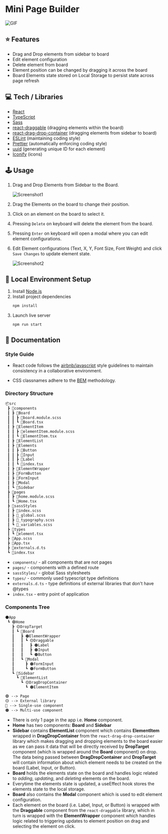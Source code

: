 # Mini Page Builder

![GIF](https://user-images.githubusercontent.com/8324407/115931575-f95cc680-a4a8-11eb-8f1f-cc5e839fc47c.gif)

## ⭐ Features

- Drag and Drop elements from sidebar to board
- Edit element configuration
- Delete element from board
- Element position can be changed by dragging it across the board
- Board Elements state stored on Local Storage to persist state across page refresh

## 💻 Tech / Libraries

- [React](https://reactjs.org/)
- [TypeScript](https://www.typescriptlang.org/)
- [Sass](https://sass-lang.com/)
- [react-draggable](https://github.com/react-grid-layout/react-draggable) (dragging elements within the board)
- [react-drag-drop-container](https://github.com/peterh32/react-drag-drop-container) (dragging elements from sidebar to board)
- [ESLint](https://eslint.org/) (maintaining coding style)
- [Prettier]() (automatically enforcing coding style)
- [uuid](https://github.com/uuidjs/uuid) (generating unique ID for each element)
- [Iconify](https://www.npmjs.com/package/@iconify/react-with-api) (icons)

## 🕹 Usage

1. Drag and Drop Elements from Sidebar to the Board.

   ![Screenshot1](https://user-images.githubusercontent.com/8324407/115888565-b252df00-a470-11eb-8d1c-92582bbdb5bf.png)

1. Drag the Elements on the board to change their position.

1. Click on an element on the board to select it.

1. Pressing `Delete` on keyboard will delete the element from the board.

1. Pressing `Enter` on keyboard will open a modal where you can edit element configurations.

1. Edit Element configurations (Text, X, Y, Font Size, Font Weight) and click `Save Changes` to update element state.

   ![Screenshot2](https://user-images.githubusercontent.com/8324407/115888757-e928f500-a470-11eb-9e21-109c530bbfc5.PNG)


## 🔧 Local Environment Setup

1. Install [Node.js](https://nodejs.org/en/)
1. Install project dependencies
   ```bash
   npm install
   ```
1. Launch live server
   ```bash
   npm run start
   ```

## 📝 Documentation

### Style Guide

- React code follows the [airbnb/javascript](https://github.com/airbnb/javascript) style guidelines to maintain consistency in a collaborative environment.

- CSS classnames adhere to the [BEM](http://getbem.com/) methodology.

### Directory Structure

```markdown
📦src
 ┣ 📂components
 ┃ ┣ 📂Board
 ┃ ┃ ┣ 🎨board.module.scss
 ┃ ┃ ┗ 📜Board.tsx
 ┃ ┣ 📂ElementItem
 ┃ ┃ ┣ 🎨elementItem.module.scss
 ┃ ┃ ┗ 📜ElementItem.tsx
 ┃ ┣ 📂ElementList
 ┃ ┣ 📂Elements
 ┃ ┃ ┣ 📂Button
 ┃ ┃ ┣ 📂Input
 ┃ ┃ ┣ 📂Label
 ┃ ┃ ┗ 📜index.tsx
 ┃ ┣ 📂ElementWrapper
 ┃ ┣ 📂FormButton
 ┃ ┣ 📂FormInput
 ┃ ┣ 📂Modal
 ┃ ┗ 📂Sidebar
 ┣ 📂pages
 ┃ ┣ 🎨home.module.scss
 ┃ ┗ 📜Home.tsx
 ┣ 📂sassStyles
 ┃ ┣ 🎨index.scss
 ┃ ┣ 🎨_global.scss
 ┃ ┣ 🎨_typography.scss
 ┃ ┗ 🎨_variables.scss
 ┣ 📂types
 ┃ ┗ 📜element.tsx
 ┣ 🎨App.scss
 ┣ 📜App.tsx
 ┣ 📜externals.d.ts
 ┗ 📜index.tsx
```

- `components/` - all components that are not pages
- `pages/` - components with a defined route
- `sassStyles/` - global Sass stylesheets
- `types/` - commonly used typescript type definitions
- `externals.d.ts` - type definitions of external libraries that don't have @types
- `index.tsx` - entry point of application

### Components Tree
```markdown
⚫️App
 ┗ 🟣Home
   ┣ 🟡DropTarget
   ┃ ┗ 🔵Board
   ┃   ┣ 🟠ElementWrapper
   ┃   ┃ ┗ 🟡Draggable
   ┃   ┃   ┣ 🟠Label
   ┃   ┃   ┣ 🟠Input
   ┃   ┃   ┗ 🟠Button
   ┃   ┗ 🔵Modal
   ┃     ┣ 🟠FormInput
   ┃     ┗ 🟠FormButton
   ┗ 🔵Sidebar
     ┗ 🔵ElementList
       ┗ 🟡DragDropContainer
         ┗ 🟠ElementItem

🟣 --> Page
🟡 --> External library
🔵 --> Single-use component
🟠 --> Multi-use component
```

- There is only 1 page in the app i.e. **Home** component.
- **Home** has two components: **Board** and **Sidebar**
- **Sidebar** contains **ElementList** component which contains **ElementItem** wrapped in **DragDropContainer** from the `react-drag-drop-container` library which makes dragging and dropping elements to the board easier as we can pass it data that will be directly received by **DropTarget** component (which is wrapped around the **Board** component) on drop. The data being passed between **DragDropContainer** and **DropTarget** will contain information about which element needs to be created on the board (Label, Input, or Button).
- **Board** holds the elements state on the board and handles logic related to *adding*, *updating*, and *deleting* elements on the board.
- Everytime the elements state is updated, a useEffect hook stores the elements state to the local storage.
- **Board** also contains the **Modal** component which is used to edit element configuration.
- Each element on the board (i.e. Label, Input, or Button) is wrapped with the **Draggable** component from the `react-draggable` library, which in turn is wrapped with the **ElementWrapper** component which handles logic related to triggering updates to element position on drag and selecting the element on click.
